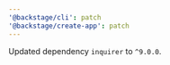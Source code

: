 ```yaml
---
'@backstage/cli': patch
'@backstage/create-app': patch
---
```


Updated dependency `inquirer` to `^9.0.0`.

